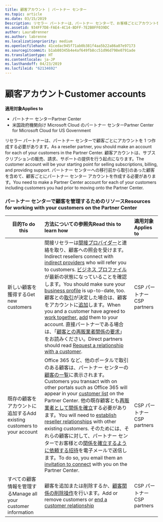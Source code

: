 ```yaml
---
title: 顧客アカウント | パートナー センター
ms.topic: article
ms.date: 03/15/2019
Description: リセラー パートナーは、パートナー センターで、お客様ごとにアカウントを 1 つ作成する必要があります。 顧客アカウントは、サブスクリプションの販売、請求、サポートの提供を行う起点になります。
ms.assetid: 934FF7D8-FAE4-4C14-8DFF-7E2B0FF039DC
author: LauraBrenner
ms.author: labrenne
ms.localizationpriority: medium
ms.openlocfilehash: 41cedac945f71ab0b381f4aa5b22a86a07e97173
ms.sourcegitcommit: b1ab80345b4e4af649fb8cc51d96d798e0791ade
ms.translationtype: HT
ms.contentlocale: ja-JP
ms.lasthandoff: 04/23/2019
ms.locfileid: "62134692"
---
```

# <a name="customer-accounts"></a><span data-ttu-id="3ca3d-104">顧客アカウント</span><span class="sxs-lookup"><span data-stu-id="3ca3d-104">Customer accounts</span></span>

<span data-ttu-id="3ca3d-105">**適用対象**</span><span class="sxs-lookup"><span data-stu-id="3ca3d-105">**Applies to**</span></span>

-  <span data-ttu-id="3ca3d-106">パートナー センター</span><span class="sxs-lookup"><span data-stu-id="3ca3d-106">Partner Center</span></span>
-  <span data-ttu-id="3ca3d-107">米国政府機関向け Microsoft Cloud のパートナー センター</span><span class="sxs-lookup"><span data-stu-id="3ca3d-107">Partner Center for Microsoft Cloud for US Government</span></span>


<span data-ttu-id="3ca3d-108">リセラー パートナーは、パートナー センターで顧客ごとにアカウントを 1 つ作成する必要があります。</span><span class="sxs-lookup"><span data-stu-id="3ca3d-108">As a reseller partner, you should make an account for each of your customers in the Partner Center.</span></span> <span data-ttu-id="3ca3d-109">顧客アカウントは、サブスクリプションの販売、請求、サポートの提供を行う起点になります。</span><span class="sxs-lookup"><span data-stu-id="3ca3d-109">The customer account will be your starting point for selling subscriptions, billing, and providing support.</span></span> <span data-ttu-id="3ca3d-110">パートナー センターへの移行前から取引のあった顧客を含めて、顧客ごとにパートナー センター アカウントを作成する必要があります。</span><span class="sxs-lookup"><span data-stu-id="3ca3d-110">You need to make a Partner Center account for each of your customers including customers you had prior to moving onto the Partner Center.</span></span>

### <a name="resources-for-working-with-your-customers-on-the-partner-center"></a><span data-ttu-id="3ca3d-111">パートナー センターで顧客を管理するためのリソース</span><span class="sxs-lookup"><span data-stu-id="3ca3d-111">Resources for working with your customers on the Partner Center</span></span>

|<span data-ttu-id="3ca3d-112">**目的**</span><span class="sxs-lookup"><span data-stu-id="3ca3d-112">**To do this**</span></span>   |<span data-ttu-id="3ca3d-113">**方法についての参照先**</span><span class="sxs-lookup"><span data-stu-id="3ca3d-113">**Read this to learn how**</span></span>   |<span data-ttu-id="3ca3d-114">**適用対象**</span><span class="sxs-lookup"><span data-stu-id="3ca3d-114">**Applies to**</span></span>|
|-----------------|:----------------------------|:--------------|
|<span data-ttu-id="3ca3d-115">新しい顧客を獲得する</span><span class="sxs-lookup"><span data-stu-id="3ca3d-115">Get new customers</span></span>|<span data-ttu-id="3ca3d-116">間接リセラーは[間接プロバイダー](indirect-reseller-tasks-in-partner-center.md)と連絡を取り、顧客への照会を受けます。</span><span class="sxs-lookup"><span data-stu-id="3ca3d-116">Indirect resellers connect with [indirect providers](indirect-reseller-tasks-in-partner-center.md) who will refer you to customers.</span></span> <span data-ttu-id="3ca3d-117">[ビジネス プロファイル](create-a-marketing-profile.md)が最新の状態になっていることを確認します。</span><span class="sxs-lookup"><span data-stu-id="3ca3d-117">You should make sure your [business profile](create-a-marketing-profile.md) is up-to-date, too.</span></span> <span data-ttu-id="3ca3d-118">顧客との[取引](responding-to-referrals.md)が決定した場合は、顧客をアカウントに[追加](add-a-new-customer.md)します。</span><span class="sxs-lookup"><span data-stu-id="3ca3d-118">When you and a customer have agreed to [work together](responding-to-referrals.md), [add](add-a-new-customer.md) them to your account.</span></span> <span data-ttu-id="3ca3d-119">直接パートナーである場合は、「[顧客との再販業者関係の要求](request-a-relationship-with-a-customer.md)」をお読みください。</span><span class="sxs-lookup"><span data-stu-id="3ca3d-119">Direct partners should read [ Request a relationship with a customer](request-a-relationship-with-a-customer.md).</span></span>|<span data-ttu-id="3ca3d-120">CSP パートナー</span><span class="sxs-lookup"><span data-stu-id="3ca3d-120">CSP partners</span></span>|
|<span data-ttu-id="3ca3d-121">既存の顧客をアカウントに追加する</span><span class="sxs-lookup"><span data-stu-id="3ca3d-121">Add existing customers to your account</span></span>   | <span data-ttu-id="3ca3d-122">Office 365 など、他のポータルで取引のある顧客は、パートナー センターの[顧客の一覧](see-your-customer-list.md)に表示されます。</span><span class="sxs-lookup"><span data-stu-id="3ca3d-122">Customers you transact with on other portals such as Office 365 will appear in your [customer list](see-your-customer-list.md) on the Partner Center.</span></span> <span data-ttu-id="3ca3d-123">他の既存顧客とも[再販業者として関係を確立](indirect-reseller-tasks-in-partner-center.md)する必要があります。</span><span class="sxs-lookup"><span data-stu-id="3ca3d-123">You will need to [establish reseller relationships](indirect-reseller-tasks-in-partner-center.md) with other existing customers.</span></span> <span data-ttu-id="3ca3d-124">そのためには、それらの顧客に対して、パートナー センターでお客様との[関係を確立するように依頼する招待](responding-to-referrals.md)を電子メールで送信します。</span><span class="sxs-lookup"><span data-stu-id="3ca3d-124">To do so, you email them an [invitation to connect](responding-to-referrals.md) with you on the Partner Center.</span></span>   | <span data-ttu-id="3ca3d-125">CSP パートナー</span><span class="sxs-lookup"><span data-stu-id="3ca3d-125">CSP partners</span></span>   |
|<span data-ttu-id="3ca3d-126">すべての顧客情報を管理する</span><span class="sxs-lookup"><span data-stu-id="3ca3d-126">Manage all your customer information</span></span>   | <span data-ttu-id="3ca3d-127">顧客を追加または削除するか、[顧客関係の削除操作](remove-a-relationship.md)を行います。</span><span class="sxs-lookup"><span data-stu-id="3ca3d-127">Add or remove customers or [end a customer relationship](remove-a-relationship.md)</span></span>|   <span data-ttu-id="3ca3d-128">CSP パートナー</span><span class="sxs-lookup"><span data-stu-id="3ca3d-128">CSP partners</span></span> |